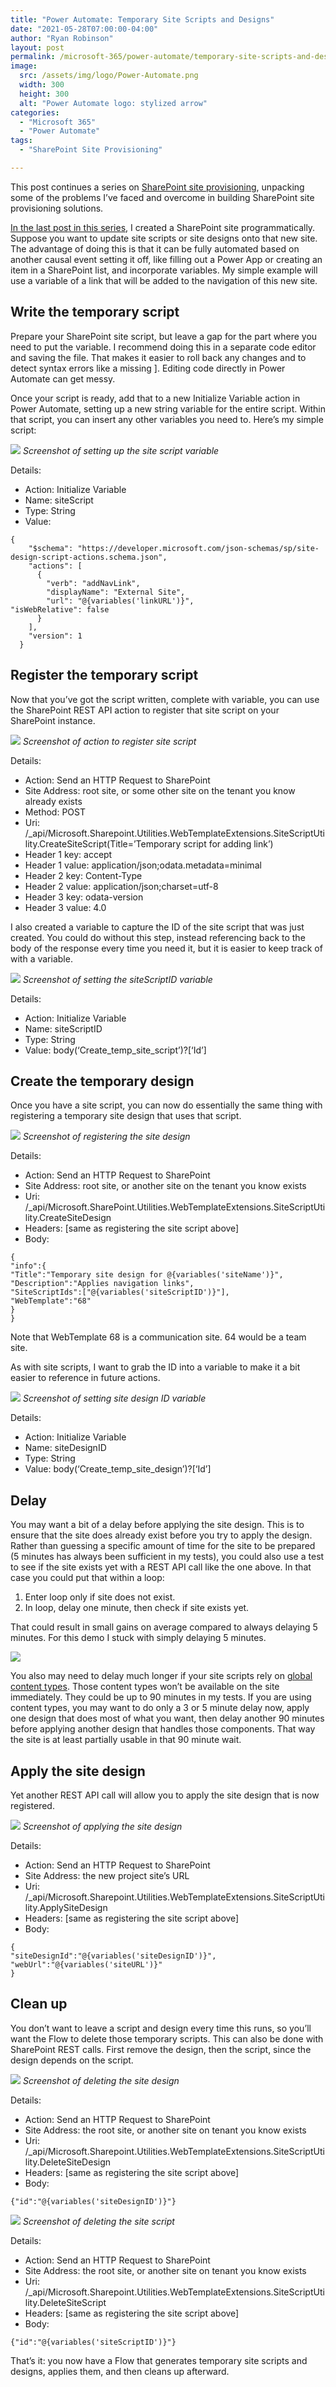 ```yaml
---
title: "Power Automate: Temporary Site Scripts and Designs"
date: "2021-05-28T07:00:00-04:00"
author: "Ryan Robinson"
layout: post
permalink: /microsoft-365/power-automate/temporary-site-scripts-and-designs/
image: 
  src: /assets/img/logo/Power-Automate.png
  width: 300
  height: 300
  alt: "Power Automate logo: stylized arrow"
categories:
  - "Microsoft 365"
  - "Power Automate"  
tags:  
  - "SharePoint Site Provisioning"

---
```

This post continues a series on [SharePoint site provisioning](/tags/sharepoint-site-provisioning/), unpacking some of the problems I’ve faced and overcome in building SharePoint site provisioning solutions.

[In the last post in this series](/microsoft-365/power-automate/create-site-with-sharepoint-rest-api/), I created a SharePoint site programmatically. Suppose you want to update site scripts or site designs onto that new site. The advantage of doing this is that it can be fully automated based on another causal event setting it off, like filling out a Power App or creating an item in a SharePoint list, and incorporate variables. My simple example will use a variable of a link that will be added to the navigation of this new site.

## Write the temporary script

Prepare your SharePoint site script, but leave a gap for the part where you need to put the variable. I recommend doing this in a separate code editor and saving the file. That makes it easier to roll back any changes and to detect syntax errors like a missing \]. Editing code directly in Power Automate can get messy.

Once your script is ready, add that to a new Initialize Variable action in Power Automate, setting up a new string variable for the entire script. Within that script, you can insert any other variables you need to. Here’s my simple script:

![](/assets/img/2021/05/SiteScript.png)
_Screenshot of setting up the site script variable_

Details:

- Action: Initialize Variable
- Name: siteScript
- Type: String
- Value:

```
{
    "$schema": "https://developer.microsoft.com/json-schemas/sp/site-design-script-actions.schema.json",
    "actions": [
      {
        "verb": "addNavLink",
        "displayName": "External Site",
        "url": "@{variables('linkURL')}",
"isWebRelative": false
      }
    ],
    "version": 1
  }
```

## Register the temporary script

Now that you’ve got the script written, complete with variable, you can use the SharePoint REST API action to register that site script on your SharePoint instance.

![](/assets/img/2021/05/Register-Site-Script.png)
_Screenshot of action to register site script_

Details:

- Action: Send an HTTP Request to SharePoint
- Site Address: root site, or some other site on the tenant you know already exists
- Method: POST
- Uri: /\_api/Microsoft.Sharepoint.Utilities.WebTemplateExtensions.SiteScriptUtility.CreateSiteScript(Title=’Temporary script for adding link’)
- Header 1 key: accept
- Header 1 value: application/json;odata.metadata=minimal
- Header 2 key: Content-Type
- Header 2 value: application/json;charset=utf-8
- Header 3 key: odata-version
- Header 3 value: 4.0

I also created a variable to capture the ID of the site script that was just created. You could do without this step, instead referencing back to the body of the response every time you need it, but it is easier to keep track of with a variable.

![](/assets/img/2021/05/SiteScript-ID.png)
_Screenshot of setting the siteScriptID variable_

Details:

- Action: Initialize Variable
- Name: siteScriptID
- Type: String
- Value: body(‘Create\_temp\_site\_script’)?\[‘Id’\]

## Create the temporary design

Once you have a site script, you can now do essentially the same thing with registering a temporary site design that uses that script.

![](/assets/img/2021/05/Create-Site-Design.png)
_Screenshot of registering the site design_

Details:

- Action: Send an HTTP Request to SharePoint
- Site Address: root site, or another site on the tenant you know exists
- Uri: /\_api/Microsoft.SharePoint.Utilities.WebTemplateExtensions.SiteScriptUtility.CreateSiteDesign
- Headers: \[same as registering the site script above\]
- Body:

```
{
"info":{
"Title":"Temporary site design for @{variables('siteName')}",
"Description":"Applies navigation links",
"SiteScriptIds":["@{variables('siteScriptID')}"],
"WebTemplate":"68"
}
}
```

Note that WebTemplate 68 is a communication site. 64 would be a team site.

As with site scripts, I want to grab the ID into a variable to make it a bit easier to reference in future actions.

![](/assets/img/2021/05/Site-Design-ID.png)
_Screenshot of setting site design ID variable_

Details:

- Action: Initialize Variable
- Name: siteDesignID
- Type: String
- Value: body(‘Create\_temp\_site\_design’)?\[‘Id’\]

## Delay

You may want a bit of a delay before applying the site design. This is to ensure that the site does already exist before you try to apply the design. Rather than guessing a specific amount of time for the site to be prepared (5 minutes has always been sufficient in my tests), you could also use a test to see if the site exists yet with a REST API call like the one above. In that case you could put that within a loop:

1. Enter loop only if site does not exist.
2. In loop, delay one minute, then check if site exists yet.

That could result in small gains on average compared to always delaying 5 minutes. For this demo I stuck with simply delaying 5 minutes.

![](/assets/img/2021/06/Delay-5-minutes.png)

You also may need to delay much longer if your site scripts rely on [global content types](/microsoft-365/sharepoint/content-types/). Those content types won’t be available on the site immediately. They could be up to 90 minutes in my tests. If you are using content types, you may want to do only a 3 or 5 minute delay now, apply one design that does most of what you want, then delay another 90 minutes before applying another design that handles those components. That way the site is at least partially usable in that 90 minute wait.

## Apply the site design

Yet another REST API call will allow you to apply the site design that is now registered.

![](/assets/img/2021/05/Apply-Site-Design.png)
_Screenshot of applying the site design_

Details:

- Action: Send an HTTP Request to SharePoint
- Site Address: the new project site’s URL
- Uri: /\_api/Microsoft.Sharepoint.Utilities.WebTemplateExtensions.SiteScriptUtility.ApplySiteDesign
- Headers: \[same as registering the site script above\]
- Body:

```
{
"siteDesignId":"@{variables('siteDesignID')}",
"webUrl":"@{variables('siteURL')}"
}
```

## Clean up

You don’t want to leave a script and design every time this runs, so you’ll want the Flow to delete those temporary scripts. This can also be done with SharePoint REST calls. First remove the design, then the script, since the design depends on the script.

![](/assets/img/2021/05/Delete-Site-Design.png)
_Screenshot of deleting the site design_

Details:

- Action: Send an HTTP Request to SharePoint
- Site Address: the root site, or another site on tenant you know exists
- Uri: /\_api/Microsoft.Sharepoint.Utilities.WebTemplateExtensions.SiteScriptUtility.DeleteSiteDesign
- Headers: \[same as registering the site script above\]
- Body:

```
{"id":"@{variables('siteDesignID')}"}
```

![](/assets/img/2021/05/Delete-Site-Script.png)
_Screenshot of deleting the site script_

Details:

- Action: Send an HTTP Request to SharePoint
- Site Address: the root site, or another site on tenant you know exists
- Uri: /\_api/Microsoft.Sharepoint.Utilities.WebTemplateExtensions.SiteScriptUtility.DeleteSiteScript
- Headers: \[same as registering the site script above\]
- Body:

```
{"id":"@{variables('siteScriptID')}"}
```

That’s it: you now have a Flow that generates temporary site scripts and designs, applies them, and then cleans up afterward.